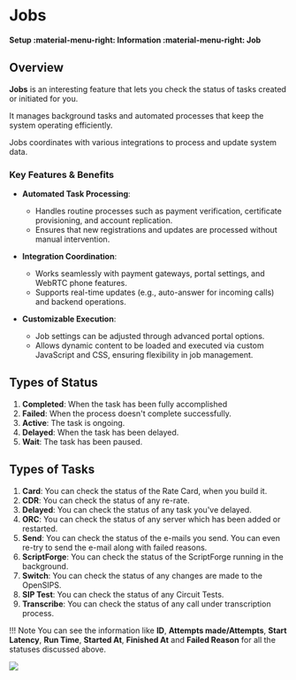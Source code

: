 # Jobs

**Setup :material-menu-right: Information :material-menu-right: Job**

## Overview

**Jobs** is an interesting feature that lets you check the status of tasks created or initiated for you.

 It manages background tasks and automated processes that keep the system operating efficiently.

Jobs coordinates with various integrations to process and update system data.

### Key Features & Benefits

+ **Automated Task Processing**:
    + Handles routine processes such as payment verification, certificate provisioning, and account replication.
    + Ensures that new registrations and updates are processed without manual intervention.

+ **Integration Coordination**:
    + Works seamlessly with payment gateways, portal settings, and WebRTC phone features.
    + Supports real-time updates (e.g., auto-answer for incoming calls) and backend operations.

+ **Customizable Execution**:
    + Job settings can be adjusted through advanced portal options.
    + Allows dynamic content to be loaded and executed via custom JavaScript and CSS, ensuring flexibility in job management.

## Types of Status

1. **Completed**: When the task has been fully accomplished
2. **Failed**: When the process doesn't complete successfully.
3. **Active**: The task is ongoing.
4. **Delayed**: When the task has been delayed.
5. **Wait**: The task has been paused.

## Types of Tasks

1. **Card**: You can check the status of the Rate Card, when you build it.
2. **CDR**: You can check the status of any re-rate.
3. **Delayed**: You can check the status of any task you've delayed.
4. **ORC**: You can check the status of any server which has been added or restarted.
5. **Send**: You can check the status of the e-mails you send. You can even re-try to send the e-mail along with failed reasons.
6. **ScriptForge**: You can check the status of the ScriptForge running in the background.
7. **Switch**: You can check the status of any changes are made to the OpenSIPS.
8. **SIP Test**: You can check the status of any Circuit Tests.
9. **Transcribe**: You can check the status of any call under transcription process.

!!! Note
    You can see the information like **ID**, **Attempts made/Attempts**, **Start Latency**, **Run Time**, **Started At**, **Finished At** and **Failed Reason** for all the statuses discussed above.

<img src= "/setup/img/job1.png">

